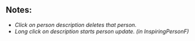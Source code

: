 ## Notes:
- *Click on person description deletes that person.*
- *Long click on description starts person update. (in InspiringPersonF)*
